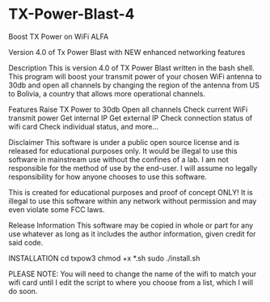 # TX-Power-Blast-4
Boost TX Power on WiFi ALFA

Version 4.0 of Tx Power Blast with NEW enhanced networking features

Description
This is version 4.0 of TX Power Blast written in the bash shell. This program will boost your transmit power of your chosen WiFi antenna to 30db and open all channels by changing the region of the antenna from US to Bolivia, a country that allows more operational channels.

Features
Raise TX Power to 30db Open all channels Check current WiFi transmit power Get internal IP Get external IP Check connection status of wifi card Check individual status, and more...

Disclaimer
This software is under a public open source license and is released for educational purposes only. It would be illegal to use this software in mainstream use without the confines of a lab. I am not responsible for the method of use by the end-user. I will assume no legally responsibility for how anyone chooses to use this software.

This is created for educational purposes and proof of concept ONLY! It is illegal to use this software within any network without permission and may even violate some FCC laws.

Release Information
This software may be copied in whole or part for any use whatever as long as it includes the author information, given credit for said code.

INSTALLATION
cd txpow3
chmod +x *.sh
sudo ./install.sh

PLEASE NOTE: You will need to change the name of the wifi to match your wifi card until I edit the script to where you choose from a list, which I will do soon.

